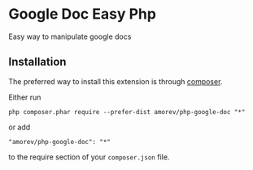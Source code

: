 Google Doc Easy Php
===================
Easy way to manipulate google docs

Installation
------------

The preferred way to install this extension is through [composer](http://getcomposer.org/download/).

Either run

```
php composer.phar require --prefer-dist amorev/php-google-doc "*"
```

or add

```
"amorev/php-google-doc": "*"
```

to the require section of your `composer.json` file.

